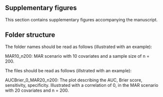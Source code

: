 ## Supplementary figures

This section contains supplementary figures accompanying the manuscript. 

## Folder structure
The folder names should be read as follows (illustrated with an example):

MAR10_n200: MAR scenario with 10 covariates and a sample size of n = 200.

The files should be read as follows (illstrated with an example):

AUCBrier_0_MAR20_n200: The plot describing the AUC, Brier score, sensitivity, specificity. Illustrated with a correlation of 0, in the MAR scenario with 20 covariates and n = 200.
